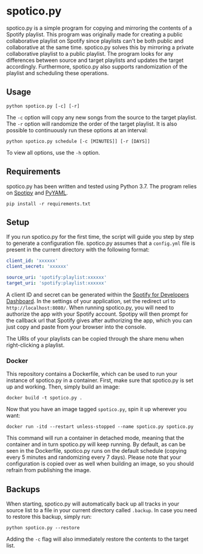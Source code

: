 # spotico.py

spotico.py is a simple program for copying and mirroring the contents of a Spotify playlist.
This program was originally made for creating a public collaborative playlist on Spotify since playlists can't be both public and collaborative at the same time.
spotico.py solves this by mirroring a private collaborative playlist to a public playlist.
The program looks for any differences between source and target playlists and updates the target accordingly.
Furthermore, spotico.py also supports randomization of the playlist and scheduling these operations.

## Usage

```shell script
python spotico.py [-c] [-r]
```

The `-c` option will copy any new songs from the source to the target playlist.
The `-r` option will randomize the order of the target playlist.
It is also possible to continuously run these options at an interval:

```shell script
python spotico.py schedule [-c [MINUTES]] [-r [DAYS]]
```

To view all options, use the `-h` option.

## Requirements

spotico.py has been written and tested using Python 3.7.
The program relies on [Spotipy](https://github.com/plamere/spotipy) and [PyYAML](https://github.com/yaml/pyyaml).

```shell script
pip install -r requirements.txt
```

## Setup

If you run spotico.py for the first time, the script will guide you step by step to generate a configuration file.
spotico.py assumes that a `config.yml` file is present in the current directory with the following format:

```yaml
client_id: 'xxxxxx'
client_secret: 'xxxxxx'

source_uri: 'spotify:playlist:xxxxxx'
target_uri: 'spotify:playlist:xxxxxx'
```

A client ID and secret can be generated within the [Spotify for Developers Dashboard](https://developer.spotify.com/dashboard/).
In the settings of your application, set the redirect url to `http://localhost:8080/`.
When running spotico.py, you will need to authorize the app with your Spotify account.
Spotipy will then prompt for the callback url that Spotify gives after authorizing the app, which you can just copy and paste from your browser into the console.

The URIs of your playlists can be copied through the share menu when right-clicking a playlist.

### Docker

This repository contains a Dockerfile, which can be used to run your instance of spotico.py in a container.
First, make sure that spotico.py is set up and working.
Then, simply build an image:

```shell script
docker build -t spotico.py .
```

Now that you have an image tagged `spotico.py`, spin it up wherever you want:

```shell script
docker run -itd --restart unless-stopped --name spotico.py spotico.py
```

This command will run a container in detached mode, meaning that the container and in turn spotico.py will keep running.
By default, as can be seen in the Dockerfile, spotico.py runs on the default schedule (copying every 5 minutes and randomizing every 7 days).
Please note that your configuration is copied over as well when building an image, so you should refrain from publishing the image.

## Backups

When starting, spotico.py will automatically back up all tracks in your source list to a file in your current directory called `.backup`.
In case you need to restore this backup, simply run:

```shell script
python spotico.py --restore
```

Adding the `-c` flag will also immediately restore the contents to the target list.
